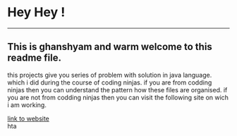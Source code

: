 <!DOCTYPE html>
<html lang = "en">
<head>
</head>
<body>
  <h1>Hey Hey ! </h1>
  <hr>
  <h2>This is ghanshyam and warm welcome to this readme file.</h2>
  <p>this projects give you series of problem with solution in java language. which i did during the course of coding ninjas. if you are from codding ninjas then you can understand the pattern how these files are organised. if you are not from codding ninjas then you can visit the following site on wich i am working.</p>
  
  <p>
  <nav>
    <a href="www.wizzenalum1.github.io" target="_blank">link to website </a><br>
 
    
  </nav>hta

</body>
</html>